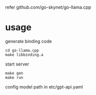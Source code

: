 refer github.com/go-skynet/go-llama.cpp

# usage

generate binding code
```
cd go-llama.cpp
make libbinding.a
```

start server
```
make gen
make run
```

config model path in etc/gpt-api.yaml
